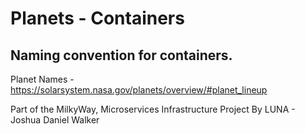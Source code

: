 # Planets - Containers

## Naming convention for containers.

Planet Names - https://solarsystem.nasa.gov/planets/overview/#planet_lineup


Part of the MilkyWay,
Microservices Infrastructure Project
By LUNA - Joshua Daniel Walker
